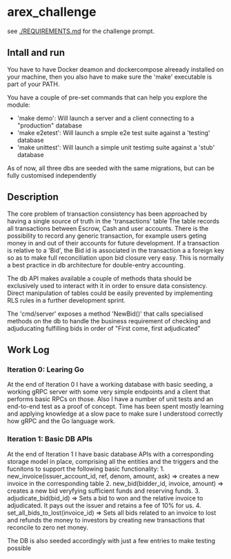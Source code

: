 # arex_challenge
see [./REQUIREMENTS.md](./REQUIREMENTS.md) for the challenge prompt.

## Intall and run 
You have to have Docker deamon and dockercompose alreeady installed on your machine, then you also have to make sure the 'make' executable is part of your PATH.

You have a couple of pre-set commands that can help you explore the module:
- 'make demo': Will launch a server and a client connecting to a "production" database
- 'make e2etest': Will launch a smple e2e test suite against a 'testing' database
- 'make unittest': Will launch a simple unit testimg suite against a 'stub' database

As of now, all three dbs are seeded with the same migrations, but can be fully customised independently

## Description
The core problem of transaction consistency has been approached by having a single source of truth in the 'transactions' table  The table records all transactions between Escrow, Cash and user accounts. There is the possibility to record any generic transaction, for example users geting money in and out of their accounts for future development.
If a transaction is relative to a 'Bid', the Bid id is associated in the transaction a a foreign key so as to make full reconciliation upon bid closure very easy. This is normally a best practice in db architecture for double-entry accounting.

The db API makes available a couple of methods thata should be exclusively used to interact with it in order to ensure data consistency. Direct manipulation of tables could be easily prevented by implementing RLS rules in a further development sprint.

The 'cmd/server' exposes a method 'NewBid()' that calls specialised methods on the db to handle the business requirement of checking and adjuducating fulfilling bids in order of "First come, first adjudicated"


## Work Log

### Iteration 0: Learing Go

At the end of Iteration 0 I have a working database with basic seeding, a working gRPC server with some very simple endpoints and a client that performs basic RPCs on those. Also I have a number of unit tests and an end-to-end test as a proof of concept.
Time has been spent mostly learning and applying knowledge at a slow pace to make sure I understood correctly how gRPC and the Go language work.

### Iteration 1: Basic DB APIs

At the end of Iteration 1 I have basic database APIs with a corresponding storage model in place, comprising all the entities and the triggers and the fucnitons to support the following basic functionality:
    1. new_invoice(issuer_account_id, ref, denom, amount, ask) => creates a new invoice in the corresponding table
    2. new_bid(bidder_id, invoice, amount) => creates a new bid veryfying sufficient funds and reserving funds.
    3. adjudicate_bid(bid_id) => Sets a bid to won and the relative invoice to adjudicated. It pays out the issuer and retains a fee of 10% for us.
    4. set_all_bids_to_lost(invoice_id) => Sets all bids related to an invoice to lost and refunds the money to investors by creating new transactions that reconcile to zero net money.
    
The DB is also seeded accordingly with just a few entries to make testing possible
